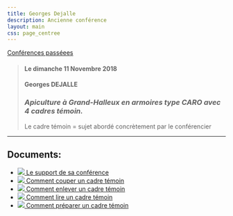 ```yaml
---
title: Georges Dejalle
description: Ancienne conférence
layout: main
css: page_centree
---
```


[Conférences passéees](/agenda/conferences-passees/)  

> #### Le dimanche 11 Novembre 2018
> #### Georges DEJALLE
> ### *Apiculture à Grand-Halleux en armoires type CARO avec 4 cadres témoin.*
> Le cadre témoin = sujet abordé concrètement par le conférencier

----

## Documents:

* [![](/static/img/pdf.jpg ) Le support de sa conférence](http://pdf.beequeen.be/agenda/conferences-passees/gdejalle/Présentation-cadre-témoin-2.pdf)  
* [![](/static/img/pdf.jpg ) Comment couper un cadre témoin](http://pdf.beequeen.be/agenda/conferences-passees/gdejalle/Comment-couper-un-cadre-témoin.pdf)  
* [![](/static/img/pdf.jpg ) Comment enlever un cadre témoin](http://pdf.beequeen.be/agenda/conferences-passees/gdejalle/Comment-enlever-un-cadre-témoin.pdf)  
* [![](/static/img/pdf.jpg ) Comment lire un cadre témoin](http://pdf.beequeen.be/agenda/conferences-passees/gdejalle/Comment-lire-un-cadre-témoin.pdf)  
* [![](/static/img/pdf.jpg ) Comment préparer un cadre témoin](http://pdf.beequeen.be/agenda/conferences-passees/gdejalle/Comment-préparer-un-cadre-témoin.pdf)  

